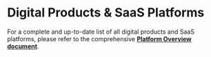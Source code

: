 # Digital Products & SaaS Platforms

For a complete and up-to-date list of all digital products and SaaS platforms, please refer to the comprehensive **[Platform Overview document](platform-overview.md)**.
